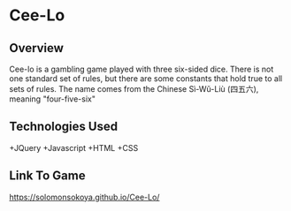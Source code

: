 # Cee-Lo


## Overview  
Cee-lo is a gambling game played with three six-sided dice. There is not one standard set of rules, but there are some constants that hold true to all sets of rules. The name comes from the Chinese Sì-Wŭ-Liù (四五六), meaning "four-five-six"


## Technologies Used 
+JQuery
+Javascript
+HTML
+CSS

## Link To Game

https://solomonsokoya.github.io/Cee-Lo/

